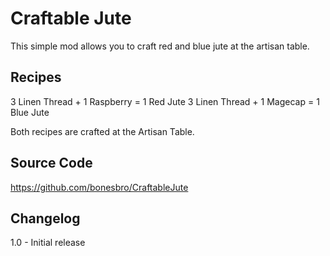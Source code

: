 ﻿# Craftable Jute
This simple mod allows you to craft red and blue jute at the artisan table.

## Recipes
3 Linen Thread + 1 Raspberry = 1 Red Jute
3 Linen Thread + 1 Magecap = 1 Blue Jute

Both recipes are crafted at the Artisan Table.

## Source Code
https://github.com/bonesbro/CraftableJute

## Changelog
1.0 - Initial release
